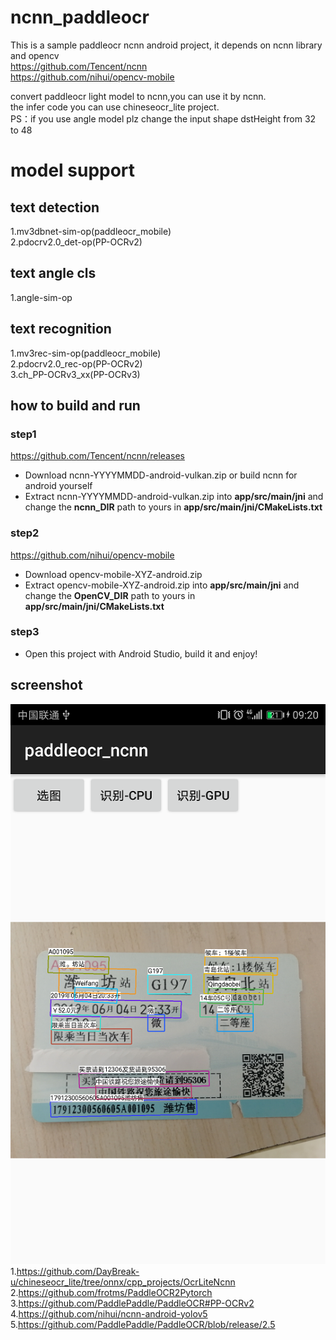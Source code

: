 # ncnn_paddleocr
This is a sample paddleocr ncnn android project, it depends on ncnn library and opencv  
https://github.com/Tencent/ncnn  
https://github.com/nihui/opencv-mobile

convert paddleocr light model to ncnn,you can use it by ncnn.  
the infer code you can use chineseocr_lite project.  
PS：if you use angle model plz change the input shape dstHeight from 32 to 48  
# model support  
## text detection  
1.mv3dbnet-sim-op(paddleocr_mobile)  
2.pdocrv2.0_det-op(PP-OCRv2)  
## text angle cls  
1.angle-sim-op  
## text recognition  
1.mv3rec-sim-op(paddleocr_mobile)  
2.pdocrv2.0_rec-op(PP-OCRv2)  
3.ch_PP-OCRv3_xx(PP-OCRv3)
## how to build and run
### step1
https://github.com/Tencent/ncnn/releases

* Download ncnn-YYYYMMDD-android-vulkan.zip or build ncnn for android yourself
* Extract ncnn-YYYYMMDD-android-vulkan.zip into **app/src/main/jni** and change the **ncnn_DIR** path to yours in **app/src/main/jni/CMakeLists.txt**

### step2
https://github.com/nihui/opencv-mobile

* Download opencv-mobile-XYZ-android.zip
* Extract opencv-mobile-XYZ-android.zip into **app/src/main/jni** and change the **OpenCV_DIR** path to yours in **app/src/main/jni/CMakeLists.txt**

### step3
* Open this project with Android Studio, build it and enjoy!  

## screenshot  
![](screenshot.png)  
1.https://github.com/DayBreak-u/chineseocr_lite/tree/onnx/cpp_projects/OcrLiteNcnn  
2.https://github.com/frotms/PaddleOCR2Pytorch  
3.https://github.com/PaddlePaddle/PaddleOCR#PP-OCRv2  
4.https://github.com/nihui/ncnn-android-yolov5  
5.https://github.com/PaddlePaddle/PaddleOCR/blob/release/2.5  
